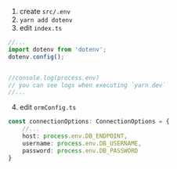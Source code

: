 1. create `src/.env`
2. `yarn add dotenv`
3. edit `index.ts`
```typescript
//...
import dotenv from 'dotenv';
dotenv.config();


//console.log(process.env)
// you can see logs when executing `yarn dev`
//...
```
4. edit `ormConfig.ts`

```typescript
const connectionOptions: ConnectionOptions = {
	//...
	host: process.env.DB_ENDPOINT,
	username: process.env.DB_USERNAME,
	password: process.env.DB_PASSWORD
}
```

<!--stackedit_data:
eyJoaXN0b3J5IjpbMjA2MzQ0NDk1NV19
-->